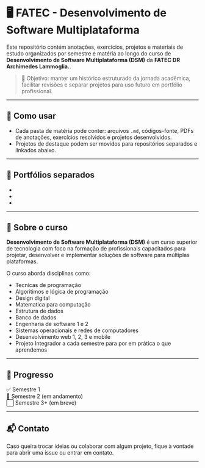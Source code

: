 # 🖥️ FATEC - Desenvolvimento de Software Multiplataforma

Este repositório contém anotações, exercícios, projetos e materiais de estudo organizados por semestre e matéria ao longo do curso de **Desenvolvimento de Software Multiplataforma (DSM)** da **FATEC DR Archimedes Lammoglia.**.

> 🎯 Objetivo: manter um histórico estruturado da jornada acadêmica, facilitar revisões e separar projetos para uso futuro em portfólio profissional.

---

## 🧠 Como usar

- Cada pasta de matéria pode conter: arquivos `.md`, códigos-fonte, PDFs de anotações, exercícios resolvidos e projetos desenvolvidos.
- Projetos de destaque podem ser movidos para repositórios separados e linkados abaixo.

---

## 🔗 Portfólios separados

-
-
-

---

## 🏫 Sobre o curso

**Desenvolvimento de Software Multiplataforma (DSM)** é um curso superior de tecnologia com foco na formação de profissionais capacitados para projetar, desenvolver e implementar soluções de software para múltiplas plataformas.

O curso aborda disciplinas como:
- Tecnicas de programação
- Algoritimos e lógica de programação
- Design digital
- Matematica para computação
- Estrutura de dados
- Banco de dados
- Engenharia de software 1 e 2
- Sistemas operacionais e redes de computadores
- Desenvolvimento web 1, 2, 3 e mobile
- Projeto Integrador a cada semestre para por em prática o que aprendemos

---

## 🚀 Progresso

✅ Semestre 1  
🔄 Semestre 2 (em andamento)  
⬜ Semestre 3+ (em breve)

---

## 📬 Contato

Caso queira trocar ideias ou colaborar com algum projeto, fique à vontade para abrir uma issue ou entrar em contato.

---
